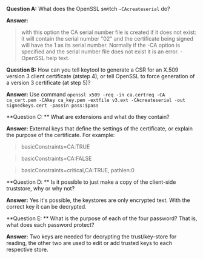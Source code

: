 **Question A:** What does the OpenSSL switch `-CAcreateserial` do? 

**Answer:**
>with this option the CA serial number file is created if it does not exist: it
>will contain the serial number "02" and the certificate being signed will have
>the 1 as its serial number. Normally if the -CA option is specified and the
>serial number file does not exist it is an error. - OpenSSL help text.

**Question B:** How can you tell keytool to generate a CSR for an X.509 version 3 client certificate (atstep 4), or tell OpenSSL to force generation of a version 3 certificate (at step 5)?

**Answer:**
Use command `openssl x509 -req -in ca.certreq -CA ca_cert.pem -CAkey ca_key.pem -extfile v3.ext -CAcreateserial -out signedkeys.cert -passin pass:$pass`

**Question C: ** What are extensions and what do they contain?

**Answer:**
External keys that define the settings of the certificate, or explain the purpose of the certificate.
For example:
>basicConstraints=CA:TRUE

>basicConstraints=CA:FALSE

>basicConstraints=critical,CA:TRUE, pathlen:0

**Question D: ** Is it possible to just make a copy of the client-side truststore,
why or why not?

**Answer:**
Yes it's possible, the keystores are only encrypted text. With the correct key it can be decrypted.

**Question E: ** What is the purpose of each of the four password? That is, what does each password
protect?

**Answer:** 
Two keys are needed for decrypting the trust/key-store for reading, the other two are used to edit or add trusted keys to each respective store.
